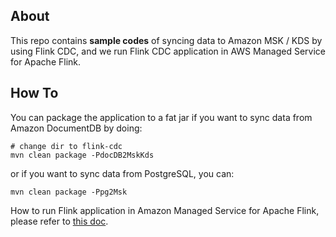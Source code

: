## About
This repo contains **sample codes** of syncing data to Amazon MSK / KDS by using Flink CDC, 
and we run Flink CDC application in AWS Managed Service for Apache Flink.

## How To
You can package the application to a fat jar if you want to sync data from Amazon DocumentDB by doing:
```shell
# change dir to flink-cdc
mvn clean package -PdocDB2MskKds
```
or if you want to sync data from PostgreSQL, you can:
```shell
mvn clean package -Ppg2Msk
```

How to run Flink application in Amazon Managed Service for Apache Flink, please refer to [this doc](https://docs.aws.amazon.com/managed-flink/latest/java/get-started-exercise.html).